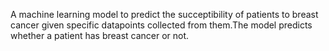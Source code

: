 A machine learning model to predict the succeptibility of patients to breast cancer given specific datapoints collected from them.The model predicts whether a patient has breast cancer or not.
